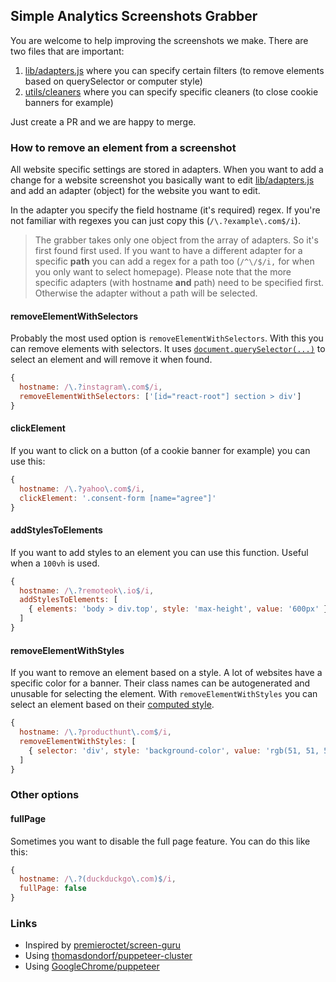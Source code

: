 ## Simple Analytics Screenshots Grabber

You are welcome to help improving the screenshots we make. There are two files that are important:

1. [lib/adapters.js](https://github.com/simpleanalytics/screenshot-grabber/blob/master/lib/adapters.js) where you can specify certain filters (to remove elements based on querySelector or computer style)
1. [utils/cleaners](https://github.com/simpleanalytics/screenshot-grabber/tree/master/utils/cleaners) where you can specify specific cleaners (to close cookie banners for example)

Just create a PR and we are happy to merge.

### How to remove an element from a screenshot

All website specific settings are stored in adapters. When you want to add a change for a website screenshot you basically want to edit [lib/adapters.js](https://github.com/simpleanalytics/screenshot-grabber/blob/master/lib/adapters.js) and add an adapter (object) for the website you want to edit.

In the adapter you specify the field hostname (it's required) regex. If you're not familiar with regexes you can just copy this (`/\.?example\.com$/i`).

> The grabber takes only one object from the array of adapters. So it's first found first used. If you want to have a different adapter for a specific **path** you can add a regex for a path too (`/^\/$/i,` for when you only want to select homepage). Please note that the more specific adapters (with hostname **and** path) need to be specified first. Otherwise the adapter without a path will be selected.

#### removeElementWithSelectors

Probably the most used option is `removeElementWithSelectors`. With this you can remove elements with selectors. It uses [`document.querySelector(...)`](https://developer.mozilla.org/en-US/docs/Web/API/Document/querySelector) to select an element and will remove it when found.

```js
{
  hostname: /\.?instagram\.com$/i,
  removeElementWithSelectors: ['[id="react-root"] section > div']
}
```

#### clickElement

If you want to click on a button (of a cookie banner for example) you can use this:

```js
{
  hostname: /\.?yahoo\.com$/i,
  clickElement: '.consent-form [name="agree"]'
}
```

#### addStylesToElements

If you want to add styles to an element you can use this function. Useful when a `100vh` is used.

```js
{
  hostname: /\.?remoteok\.io$/i,
  addStylesToElements: [
    { elements: 'body > div.top', style: 'max-height', value: '600px' },
  ]
}
```

#### removeElementWithStyles

If you want to remove an element based on a style. A lot of websites have a specific color for a banner. Their class names can be autogenerated and unusable for selecting the element. With `removeElementWithStyles` you can select an element based on their [computed style](https://developer.mozilla.org/en-US/docs/Web/CSS/computed_value).

```js
{
  hostname: /\.?producthunt\.com$/i,
  removeElementWithStyles: [
    { selector: 'div', style: 'background-color', value: 'rgb(51, 51, 51)' },
  ]
}
```

### Other options

#### fullPage

Sometimes you want to disable the full page feature. You can do this like this:

```js
{
  hostname: /\.?(duckduckgo\.com)$/i,
  fullPage: false
}
```


### Links

- Inspired by [premieroctet/screen-guru](https://github.com/premieroctet/screen-guru)
- Using [thomasdondorf/puppeteer-cluster](https://github.com/thomasdondorf/puppeteer-cluster)
- Using [GoogleChrome/puppeteer](https://github.com/GoogleChrome/puppeteer)
